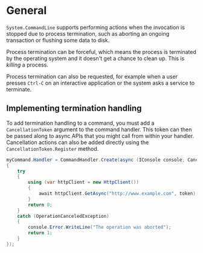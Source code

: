 # General

`System.CommandLine` supports performing actions when the invocation is stopped due to process termination, such as aborting an ongoing transaction or flushing some data to disk.

Process termination can be forceful, which means the process is terminated by the operating system and it doesn't get a chance to clean up. This is _killing_ a process.

Process termination can also be requested, for example when a user presses `Ctrl-C` on an interactive application or the system asks a service to terminate.

## Implementing termination handling

To add termination handling to a command, you must add a `CancellationToken` argument to the command handler. This token can then be passed along to async APIs that you might call from within your handler. Cancellation actions can also be added directly using the `CancellationToken.Register` method.

```c#
myCommand.Handler = CommandHandler.Create(async (IConsole console, CancellationToken token) =>
{
    try
    {
        using (var httpClient = new HttpClient())
        {
            await httpClient.GetAsync("http://www.example.com", token);
        }
        return 0;
    }
    catch (OperationCanceledException)
    {
        console.Error.WriteLine("The operation was aborted");
        return 1;
    }
});
```
